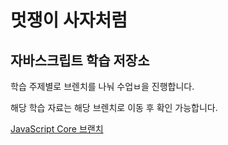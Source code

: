 # 멋쟁이 사자처럼
## 자바스크립트 학습 저장소

학습 주제별로 브렌치를 나눠 수업ㅂ을 진행합니다.

해당 학습 자료는 해당 브렌치로 이동 후 확인 가능합니다.

[JavaScript Core 브랜치](http://www.naver.com)



